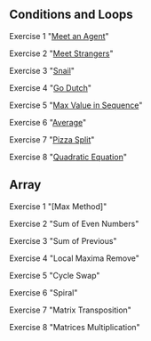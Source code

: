 ## Conditions and Loops
Exercise 1 "[Meet an Agent](https://github.com/pp8a/Java_Basics_ENG/tree/main/meet-an-agent)"

Exercise 2 "[Meet Strangers](https://github.com/pp8a/Java_Basics_ENG/tree/main/meet-a-stranger)"

Exercise 3 "[Snail](https://github.com/pp8a/Java_Basics_ENG/tree/main/snail_)"

Exercise 4 "[Go Dutch](https://github.com/pp8a/Java_Basics_ENG/tree/main/go-dutch)"

Exercise 5 "[Max Value in Sequence](https://github.com/pp8a/Java_Basics_ENG/tree/main/max-in-seq)"

Exercise 6 "[Average](https://github.com/pp8a/Java_Basics_ENG/tree/main/average)"

Exercise 7 "[Pizza Split](https://github.com/pp8a/Java_Basics_ENG/tree/main/pizza-split)"

Exercise 8 "[Quadratic Equation](https://github.com/pp8a/Java_Basics_ENG/tree/main/quadratic-equation)"
## Array
Exercise 1 "[Max Method]"

Exercise 2 "Sum of Even Numbers"

Exercise 3 "Sum of Previous"

Exercise 4 "Local Maxima Remove"

Exercise 5 "Cycle Swap"

Exercise 6 "Spiral"

Exercise 7 "Matrix Transposition"

Exercise 8 "Matrices Multiplication"
